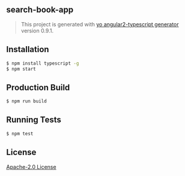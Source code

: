 ## search-book-app
> This project is generated with [yo angular2-typescript generator](https://github.com/shibbir/generator-angular2-typescript) version 0.9.1.

## Installation

```bash
$ npm install typescript -g
$ npm start
```

## Production Build
```bash
$ npm run build
```

## Running Tests
```bash
$ npm test
```

## License
<a href="https://opensource.org/licenses/Apache-2.0">Apache-2.0 License</a>
